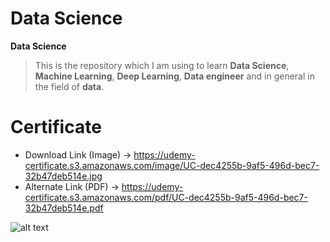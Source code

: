 # Data Science

**Data Science**

> This is the repository which I am using to learn **Data Science**, **Machine Learning**, **Deep Learning**, **Data engineer** and in general in the field of **data**.

# Certificate

* Download Link (Image) -> https://udemy-certificate.s3.amazonaws.com/image/UC-dec4255b-9af5-496d-bec7-32b47deb514e.jpg
* Alternate Link (PDF) -> https://udemy-certificate.s3.amazonaws.com/pdf/UC-dec4255b-9af5-496d-bec7-32b47deb514e.pdf

![alt text](https://udemy-certificate.s3.amazonaws.com/image/UC-dec4255b-9af5-496d-bec7-32b47deb514e.jpg)
